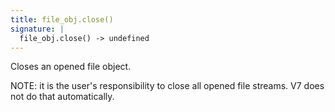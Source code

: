 ```yaml
---
title: file_obj.close()
signature: |
  file_obj.close() -> undefined
---
```


Closes an opened file object.

NOTE: it is the user's responsibility to close all opened file streams. V7 does not
do that automatically.
